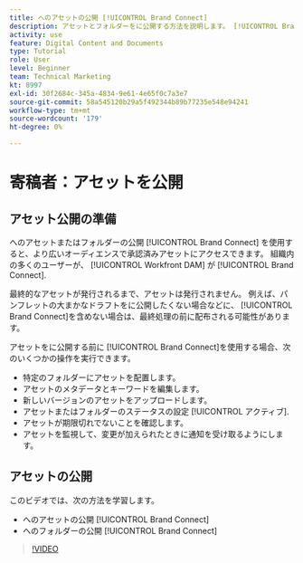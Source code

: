 ```yaml
---
title: へのアセットの公開 [!UICONTROL Brand Connect]
description: アセットとフォルダーをに公開する方法を説明します。 [!UICONTROL Brand Connect] in [!UICONTROL Workfront DAM].
activity: use
feature: Digital Content and Documents
type: Tutorial
role: User
level: Beginner
team: Technical Marketing
kt: 8997
exl-id: 30f2684c-345a-4834-9e61-4e65f0c7a3e7
source-git-commit: 58a545120b29a5f492344b89b77235e548e94241
workflow-type: tm+mt
source-wordcount: '179'
ht-degree: 0%

---
```


# 寄稿者：アセットを公開

## アセット公開の準備

へのアセットまたはフォルダーの公開 [!UICONTROL Brand Connect] を使用すると、より広いオーディエンスで承認済みアセットにアクセスできます。 組織内の多くのユーザーが、 [!UICONTROL Workfront DAM] が [!UICONTROL Brand Connect].

最終的なアセットが発行されるまで、アセットは発行されません。 例えば、パンフレットの大まかなドラフトをに公開したくない場合などに、 [!UICONTROL Brand Connect]を含めない場合は、最終処理の前に配布される可能性があります。

アセットをに公開する前に [!UICONTROL Brand Connect]を使用する場合、次のいくつかの操作を実行できます。

* 特定のフォルダーにアセットを配置します。
* アセットのメタデータとキーワードを編集します。
* 新しいバージョンのアセットをアップロードします。
* アセットまたはフォルダーのステータスの設定 [!UICONTROL アクティブ].
* アセットが期限切れでないことを確認します。
* アセットを監視して、変更が加えられたときに通知を受け取るようにします。

## アセットの公開

このビデオでは、次の方法を学習します。

* へのアセットの公開 [!UICONTROL Brand Connect]
* へのフォルダーの公開 [!UICONTROL Brand Connect]

>[!VIDEO](https://video.tv.adobe.com/v/335257/?quality=12)
